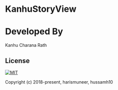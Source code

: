 # KanhuStoryView


# Developed By
Kanhu Charana Rath

## License
[![MIT](https://img.shields.io/cocoapods/l/AFNetworking.svg?style=style&label=License&maxAge=2592000)](../main/LICENSE)

Copyright (c) 2018-present, harismuneer, hussamh10 
